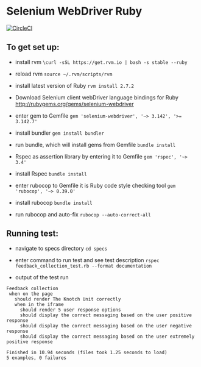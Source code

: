 # Selenium WebDriver Ruby 
[![CircleCI](https://circleci.com/gh/volha890/knotch-test.svg?style=svg&circle-token=cd7fa37242c81cdb2653eff3b1f58083758472a6)](https://app.circleci.com/pipelines/github/volha890)



## To get set up:

 - install rvm
   `\curl -sSL https://get.rvm.io | bash -s stable --ruby`
 - reload rvm
   `source ~/.rvm/scripts/rvm`
 - install latest version of Ruby
   `rvm install 2.7.2`
 - Download Selenium client webDriver language bindings for Ruby
    http://rubygems.org/gems/selenium-webdriver
 
 - enter gem to Gemfile
    `gem 'selenium-webdriver', '~> 3.142', '>= 3.142.7'`
 - install bundler
   `gem install bundler`
 - run bundle, which will install gems from Gemfile
   `bundle install`
 - Rspec as assertion library by entering it to Gemfile
   `gem 'rspec', '~> 3.4'`
 - install Rspec
   `bundle install`
 - enter rubocop to Gemfile it is Ruby code style checking tool
    `gem 'rubocop', '~> 0.39.0'`
 - install rubocop
    `bundle install`
 - run rubocop and auto-fix
   `rubocop --auto-correct-all`
 

    
## Running test:
 - navigate to specs directory
    `cd specs`
 - enter command to run test and see test description
    `rspec feedback_collection_test.rb --format documentation`
    
 - output of the test run
 ```
 Feedback collection
  when on the page
    should render The Knotch Unit correctly
    when in the iframe
      should render 5 user response options
      should display the correct messaging based on the user positive response
      should display the correct messaging based on the user negative response
      should display the correct messaging based on the user extremely positive response

Finished in 10.94 seconds (files took 1.25 seconds to load)
5 examples, 0 failures
```
